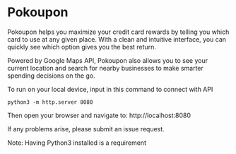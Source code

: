 # Pokoupon
Pokoupon helps you maximize your credit card rewards by telling you which card to use at any given place. With a clean and intuitive interface, you can quickly see which option gives you the best return.

Powered by Google Maps API, Pokoupon also allows you to see your current location and search for nearby businesses to make smarter spending decisions on the go.

To run on your local device, input in this command to connect with API
```
python3 -m http.server 8080
```
Then open your browser and navigate to:
http://localhost:8080

If any problems arise, please submit an issue request.

Note: Having Python3 installed is a requirement
